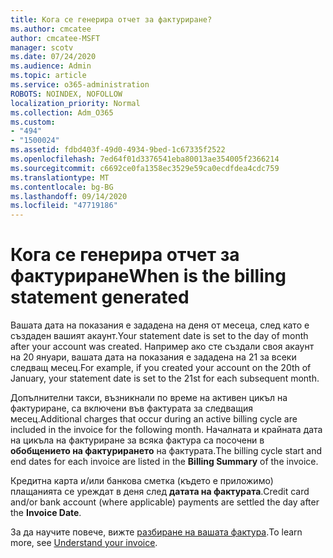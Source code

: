 ```yaml
---
title: Кога се генерира отчет за фактуриране?
ms.author: cmcatee
author: cmcatee-MSFT
manager: scotv
ms.date: 07/24/2020
ms.audience: Admin
ms.topic: article
ms.service: o365-administration
ROBOTS: NOINDEX, NOFOLLOW
localization_priority: Normal
ms.collection: Adm_O365
ms.custom:
- "494"
- "1500024"
ms.assetid: fdbd403f-49d0-4934-9bed-1c67335f2522
ms.openlocfilehash: 7ed64f01d3376541eba80013ae354005f2366214
ms.sourcegitcommit: c6692ce0fa1358ec3529e59ca0ecdfdea4cdc759
ms.translationtype: MT
ms.contentlocale: bg-BG
ms.lasthandoff: 09/14/2020
ms.locfileid: "47719186"
---
```

# <a name="when-is-the-billing-statement-generated"></a><span data-ttu-id="8aaad-102">Кога се генерира отчет за фактуриране</span><span class="sxs-lookup"><span data-stu-id="8aaad-102">When is the billing statement generated</span></span>

<span data-ttu-id="8aaad-103">Вашата дата на показания е зададена на деня от месеца, след като е създаден вашият акаунт.</span><span class="sxs-lookup"><span data-stu-id="8aaad-103">Your statement date is set to the day of month after your account was created.</span></span> <span data-ttu-id="8aaad-104">Например ако сте създали своя акаунт на 20 януари, вашата дата на показания е зададена на 21 за всеки следващ месец.</span><span class="sxs-lookup"><span data-stu-id="8aaad-104">For example, if you created your account on the 20th of January, your statement date is set to the 21st for each subsequent month.</span></span>

<span data-ttu-id="8aaad-105">Допълнителни такси, възникнали по време на активен цикъл на фактуриране, са включени във фактурата за следващия месец.</span><span class="sxs-lookup"><span data-stu-id="8aaad-105">Additional charges that occur during an active billing cycle are included in the invoice for the following month.</span></span> <span data-ttu-id="8aaad-106">Началната и крайната дата на цикъла на фактуриране за всяка фактура са посочени в **обобщението на фактурирането** на фактурата.</span><span class="sxs-lookup"><span data-stu-id="8aaad-106">The billing cycle start and end dates for each invoice are listed in the **Billing Summary** of the invoice.</span></span>

<span data-ttu-id="8aaad-107">Кредитна карта и/или банкова сметка (където е приложимо) плащанията се уреждат в деня след **датата на фактурата**.</span><span class="sxs-lookup"><span data-stu-id="8aaad-107">Credit card and/or bank account (where applicable) payments are settled the day after the **Invoice Date**.</span></span>
  
<span data-ttu-id="8aaad-108">За да научите повече, вижте [разбиране на вашата фактура](https://docs.microsoft.com/microsoft-365/commerce/billing-and-payments/understand-your-invoice2).</span><span class="sxs-lookup"><span data-stu-id="8aaad-108">To learn more, see [Understand your invoice](https://docs.microsoft.com/microsoft-365/commerce/billing-and-payments/understand-your-invoice2).</span></span>